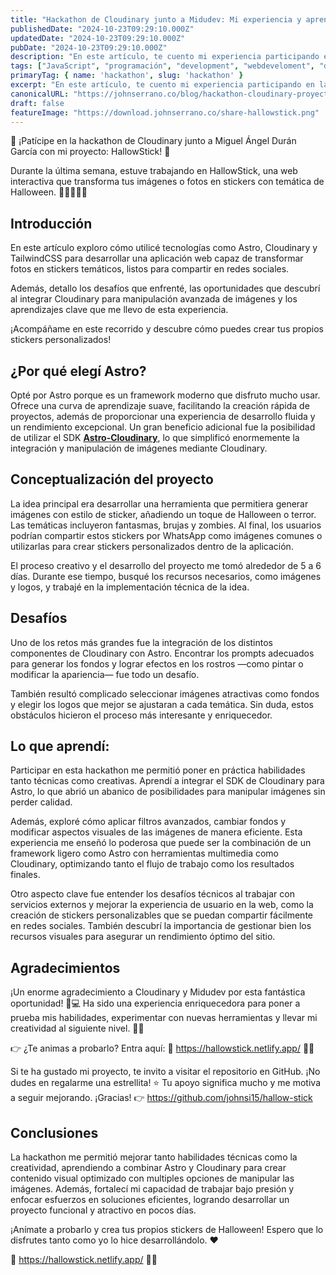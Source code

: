 ```yaml
---
title: "Hackathon de Cloudinary junto a Midudev: Mi experiencia y aprendizajes al participar"
publishedDate: "2024-10-23T09:29:10.000Z"
updatedDate: "2024-10-23T09:29:10.000Z"
pubDate: "2024-10-23T09:29:10.000Z"
description: "En este artículo, te cuento mi experiencia participando en la Hackathon de Cloudinary con un proyecto especial de Halloween llamado HallowStick."
tags: ["JavaScript", "programación", "development", "webdeveloment", "desarrollo-web", "TypeScript", "frontend", "front-end", "cloudinary", "hackathon", "software", "web", "johnserrano.co", "johnserrano", "estado", "halloween", "Astro"]
primaryTag: { name: 'hackathon', slug: 'hackathon' }
excerpt: "En este artículo, te cuento mi experiencia participando en la Hackathon de Cloudinary con un proyecto especial de Halloween llamado HallowStick."
canonicalURL: "https://johnserrano.co/blog/hackathon-cloudinary-proyecto-halloween"
draft: false
featureImage: "https://download.johnserrano.co/share-hallowstick.png"
---
```


🎃 ¡Patícipe en la hackathon de Cloudinary junto a Miguel Ángel Durán García con mi proyecto: HallowStick! 👻

Durante la última semana, estuve trabajando en HallowStick, una web interactiva que transforma tus imágenes o fotos en stickers con temática de Halloween. 🧛‍♂️🧟‍♀️🎨 

## Introducción

En este artículo exploro cómo utilicé tecnologías como Astro, Cloudinary y TailwindCSS para desarrollar una aplicación web capaz de transformar fotos en stickers temáticos, listos para compartir en redes sociales. 

Además, detallo los desafíos que enfrenté, las oportunidades que descubrí al integrar Cloudinary para manipulación avanzada de imágenes y los aprendizajes clave que me llevo de esta experiencia. 

¡Acompáñame en este recorrido y descubre cómo puedes crear tus propios stickers personalizados!

## ¿Por qué elegí Astro?

Opté por Astro porque es un framework moderno que disfruto mucho usar. Ofrece una curva de aprendizaje suave, facilitando la creación rápida de proyectos, además de proporcionar una experiencia de desarrollo fluida y un rendimiento excepcional. Un gran beneficio adicional fue la posibilidad de utilizar el SDK [**Astro-Cloudinary**](https://astro.cloudinary.dev/), lo que simplificó enormemente la integración y manipulación de imágenes mediante Cloudinary.

## Conceptualización del proyecto

La idea principal era desarrollar una herramienta que permitiera generar imágenes con estilo de sticker, añadiendo un toque de Halloween o terror. Las temáticas incluyeron fantasmas, brujas y zombies. Al final, los usuarios podrían compartir estos stickers por WhatsApp como imágenes comunes o utilizarlas para crear stickers personalizados dentro de la aplicación.

El proceso creativo y el desarrollo del proyecto me tomó alrededor de 5 a 6 días. Durante ese tiempo, busqué los recursos necesarios, como imágenes y logos, y trabajé en la implementación técnica de la idea.

## Desafíos

Uno de los retos más grandes fue la integración de los distintos componentes de Cloudinary con Astro. Encontrar los prompts adecuados para generar los fondos y lograr efectos en los rostros —como pintar o modificar la apariencia— fue todo un desafío. 

También resultó complicado seleccionar imágenes atractivas como fondos y elegir los logos que mejor se ajustaran a cada temática. Sin duda, estos obstáculos hicieron el proceso más interesante y enriquecedor.

## Lo que aprendí:

Participar en esta hackathon me permitió poner en práctica habilidades tanto técnicas como creativas. Aprendí a integrar el SDK de Cloudinary para Astro, lo que abrió un abanico de posibilidades para manipular imágenes sin perder calidad. 

Además, exploré cómo aplicar filtros avanzados, cambiar fondos y modificar aspectos visuales de las imágenes de manera eficiente. Esta experiencia me enseñó lo poderosa que puede ser la combinación de un framework ligero como Astro con herramientas multimedia como Cloudinary, optimizando tanto el flujo de trabajo como los resultados finales.

Otro aspecto clave fue entender los desafíos técnicos al trabajar con servicios externos y mejorar la experiencia de usuario en la web, como la creación de stickers personalizables que se puedan compartir fácilmente en redes sociales. También descubrí la importancia de gestionar bien los recursos visuales para asegurar un rendimiento óptimo del sitio.

## Agradecimientos

¡Un enorme agradecimiento a Cloudinary y Midudev por esta fantástica oportunidad! 🎉💻 Ha sido una experiencia enriquecedora para poner a prueba mis habilidades, experimentar con nuevas herramientas y llevar mi creatividad al siguiente nivel. 🚀🧠

👉 ¿Te animas a probarlo? Entra aquí: 🔗 https://hallowstick.netlify.app/ 🎃👻

Si te ha gustado mi proyecto, te invito a visitar el repositorio en GitHub. ¡No dudes en regalarme una estrellita! ⭐ Tu apoyo significa mucho y me motiva a seguir mejorando. ¡Gracias! 👉 https://github.com/johnsi15/hallow-stick

## Conclusiones

La hackathon me permitió mejorar tanto habilidades técnicas como la creatividad, aprendiendo a combinar Astro y Cloudinary para crear contenido visual optimizado con multiples opciones de manipular las imágenes. Además, fortalecí mi capacidad de trabajar bajo presión y enfocar esfuerzos en soluciones eficientes, logrando desarrollar un proyecto funcional y atractivo en pocos días.

¡Anímate a probarlo y crea tus propios stickers de Halloween! Espero que lo disfrutes tanto como yo lo hice desarrollándolo. ❤️

🔗 https://hallowstick.netlify.app/ 🎃👻
